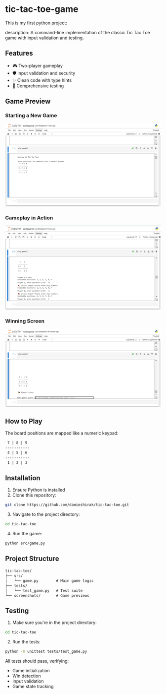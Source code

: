 # tic-tac-toe-game
 
 This is my first python project:

description: A command-line implementation of the classic Tic Tac Toe game with input validation and testing.


## Features

- 🎮 Two-player gameplay
- 🛡️ Input validation and security
- ✨ Clean code with type hints
- 🧪 Comprehensive testing

## Game Preview

### Starting a New Game
![Game Start](screenshots/game-start.png)

### Gameplay in Action
![Gameplay](screenshots/gameplay.png)

### Winning Screen
![Winning](screenshots/winning.png)

## How to Play

The board positions are mapped like a numeric keypad:
```
 7 | 8 | 9 
-----------
 4 | 5 | 6 
-----------
 1 | 2 | 3 
```

## Installation

1. Ensure Python is installed
2. Clone this repository:
```bash
git clone https://github.com/danieshirak/tic-tac-toe.git
```
3. Navigate to the project directory:
```bash
cd tic-tac-toe
```
4. Run the game:
```bash
python src/game.py
```

## Project Structure
```
tic-tac-toe/
├── src/
│   └── game.py        # Main game logic
├── tests/
│   └── test_game.py   # Test suite
└── screenshots/       # Game previews
```

## Testing

1. Make sure you're in the project directory:
```bash
cd tic-tac-toe
```

2. Run the tests:
```bash
python -m unittest tests/test_game.py
```

All tests should pass, verifying:
- Game initialization
- Win detection
- Input validation
- Game state tracking